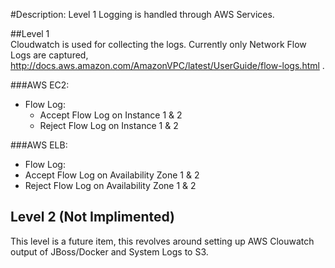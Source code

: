 #Description:
Level 1 Logging is handled through AWS Services.

##Level 1   
Cloudwatch is used for collecting the logs. Currently only Network Flow Logs are captured, http://docs.aws.amazon.com/AmazonVPC/latest/UserGuide/flow-logs.html .

###AWS EC2:
* Flow Log:
   * Accept Flow Log on Instance 1 & 2
   * Reject Flow Log on Instance 1 & 2

###AWS ELB:
  * Flow Log:
   * Accept Flow Log on Availability Zone 1 & 2
   * Reject Flow Log on Availability Zone 1 & 2
   
## Level 2 (Not Implimented)
This level is a future item, this revolves around setting up AWS Clouwatch output of JBoss/Docker and System Logs to S3.
